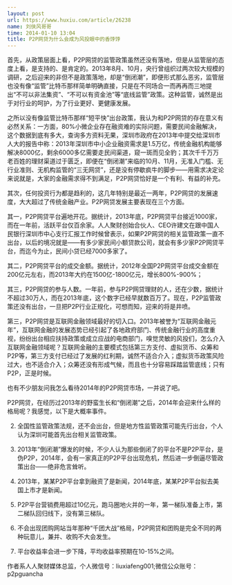 ```yaml
---
layout: post
url: https://www.huxiu.com/article/26238
name: 刘侠风哥哥
time: 2014-01-10 13:04
title: P2P网贷为什么会成为风投眼中的香饽饽
---
```

首先，从政策层面上看，P2P网贷的监管政策虽然还没有落地，但是从监管层的态度上看，是支持的、是肯定的。2013年8月、10月，央行曾组织过两次较大规模的调研，之后迎来的非但不是政策落地，却是“倒闭潮”，即便形式那么恶劣，监管层也没有像“监管”比特币那样简单明确直接，只是在不同场合一而再再而三地提出“不可以非法集资”、“不可以有资金池”等“底线监管”政策。这种监管，诚然是出于对行业的呵护，为了行业更好、更健康发展。

之所以没有像监管比特币那样“短平快”出台政策，我认为和P2P网贷的存在意义有必然关系：一方面，80%小微企业存在融资难的实际问题，需要民间金融解决，这个数据到底有多大，查询多方资料无果，深圳市政府在2013年中提交给深圳市人大的报告中称：2013年深圳市中小企业融资需求是1.5万亿，传统金融机构能够解决8000亿，剩余6000多亿需要走民间渠道，窥一斑而见全豹；其次千千万万老百姓的理财渠道过于匮乏，即便在“倒闭潮”来临的10月、11月，无准入门槛、无行业准则、无机构监管的“三无网贷”，还是没有停歇疯牛的脚步——用需求决定论来说就是，大家的金融需求得不到满足，P2P网贷恰好是一个有利、有益的补充。

其次，任何投资行为都是趋利的，这几年特别是最近一两年，P2P网贷的发展速度，大大超过了传统金融产业。P2P网贷发展主要表现在三个方面。

其一，P2P网贷平台遍地开花。据统计，2013年底，P2P网贷平台接近1000家，而在一年前，活跃平台仅百余家。人人聚财创始合伙人、CEO许建文在跟中国人民银行深圳市中心支行汇报工作时候曾表示，如果P2P网贷的相关监管政策一直不出台，以后的境况就是——有多少家民间小额贷款公司，就会有多少家P2P网贷平台，而迄今为止，民间小贷已经7000多家了。

其二，P2P网贷平台的成交金额。据统计，2012年全国P2P网贷平台成交金额在200亿元左右，而2013年大约在1500亿-1800亿元，增长800%-900%；

其三，P2P网贷的参与人数。一年前，参与P2P网贷理财的人，还在少数，据统计不超过30万人，而在2013年底，这个数字已经早就数百万了。现在，P2P监管政策还没有出台，一旦把P2P行业正规化，可想而知，迎来的将是井喷。

第三，P2P网贷是互联网金融领域最好的切入口。2013年被誉为“互联网金融元年”，互联网金融的发展态势已经引起了各地政府部门、传统金融行业的高度重视，纷纷出台相应扶持政策或成立应战的电商部门，嗅觉灵敏的风投们，怎么介入互联网金融领域呢？互联网金融的主要模式包括第三方支付、虚拟货币、众筹和P2P等，第三方支付已经过了发展的红利期，诚然不适合介入；虚拟货币政策风险过大，也不适合介入；众筹还没有形成气候，而且也十分容易踩踏监管底线；只有P2P，正是时候。

也有不少朋友问我怎么看待2014年的P2P网贷市场，一并说了吧。

P2P网贷，在经历过2013年的野蛮生长和“倒闭潮”之后，2014年会迎来什么样的格局呢？我感觉，以下是大概率事件。

2. 全国性监管政策法规，还不会出台，但是地方性监管政策可能先行出台，个人认为深圳可能首先出台相关监管政策。

3. 2013年“倒闭潮”爆发的时候，不少人认为那些倒闭了的平台不是P2P平台，是伪P2P，2014年，会有一家真正的P2P平台出现危机，然后进一步倒逼尽管政策出台——绝非危言耸听。

4. 2013年，某某P2P平台拿到融资了是新闻，2014年底，某某P2P平台拟去美国上市才是新闻。

7. P2P平台营销费用超过10亿元，跑马圈地火并的一年，第一梯队准备上市，第二梯队回归线下，没有第三梯队。

8. 不会出现团购网站当年那种“千团大战”格局，P2P网贷和团购是完全不同的两种玩意儿，兼并、收购不大会发生。

9. 平台收益率会进一步下降，平均收益率预期在10-15%之间。

作者系人人聚财媒体总监，个人微信号：liuxiafeng001;微信公众账号：p2pguancha


